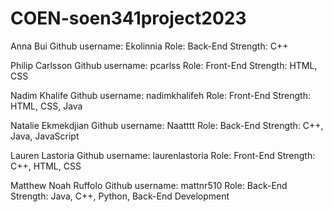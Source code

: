 # COEN-soen341project2023

Anna Bui
Github username: Ekolinnia
Role: Back-End 
Strength: C++

Philip Carlsson
Github username: pcarlss
Role: Front-End
Strength: HTML, CSS

Nadim Khalife
Github username: nadimkhalifeh
Role: Front-End
Strength: HTML, CSS, Java

Natalie Ekmekdjian
Github username: Naatttt
Role: Back-End
Strength: C++, Java, JavaScript

Lauren Lastoria
Github username: laurenlastoria
Role: Front-End
Strength: C++, HTML, CSS

Matthew Noah Ruffolo
Github username: mattnr510
Role: Back-End
Strength: Java, C++, Python, Back-End Development
